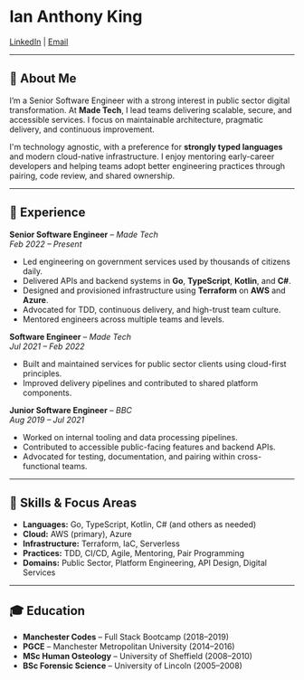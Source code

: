 # Ian Anthony King

[LinkedIn](https://www.linkedin.com/in/ian-king-6b135056) | [Email](mailto:ian.antking@gmail.com)

---

## 👋 About Me

I’m a Senior Software Engineer with a strong interest in public sector digital transformation. At **Made Tech**, I lead teams delivering scalable, secure, and accessible services. I focus on maintainable architecture, pragmatic delivery, and continuous improvement.

I'm technology agnostic, with a preference for **strongly typed languages** and modern cloud-native infrastructure. I enjoy mentoring early-career developers and helping teams adopt better engineering practices through pairing, code review, and shared ownership.

---

## 💼 Experience

**Senior Software Engineer** – *Made Tech*  
_Feb 2022 – Present_

- Led engineering on government services used by thousands of citizens daily.
- Delivered APIs and backend systems in **Go**, **TypeScript**, **Kotlin**, and **C#**.
- Designed and provisioned infrastructure using **Terraform** on **AWS** and **Azure**.
- Advocated for TDD, continuous delivery, and high-trust team culture.
- Mentored engineers across multiple teams and levels.

**Software Engineer** – *Made Tech*  
_Jul 2021 – Feb 2022_

- Built and maintained services for public sector clients using cloud-first principles.
- Improved delivery pipelines and contributed to shared platform components.

**Junior Software Engineer** – *BBC*  
_Aug 2019 – Jul 2021_

- Worked on internal tooling and data processing pipelines.
- Contributed to accessible public-facing features and backend APIs.
- Advocated for testing, documentation, and pairing within cross-functional teams.

---

## 🧠 Skills & Focus Areas

- **Languages:** Go, TypeScript, Kotlin, C# (and others as needed)  
- **Cloud:** AWS (primary), Azure  
- **Infrastructure:** Terraform, IaC, Serverless  
- **Practices:** TDD, CI/CD, Agile, Mentoring, Pair Programming  
- **Domains:** Public Sector, Platform Engineering, API Design, Digital Services  

---

## 🎓 Education

- **Manchester Codes** – Full Stack Bootcamp (2018–2019)  
- **PGCE** – Manchester Metropolitan University (2014–2016)  
- **MSc Human Osteology** – University of Sheffield (2008–2010)  
- **BSc Forensic Science** – University of Lincoln (2005–2008)
